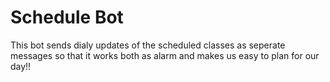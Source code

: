 # Schedule Bot
This bot sends dialy updates of the scheduled classes as seperate messages so that it works both as alarm and makes us easy to plan for our day!!
